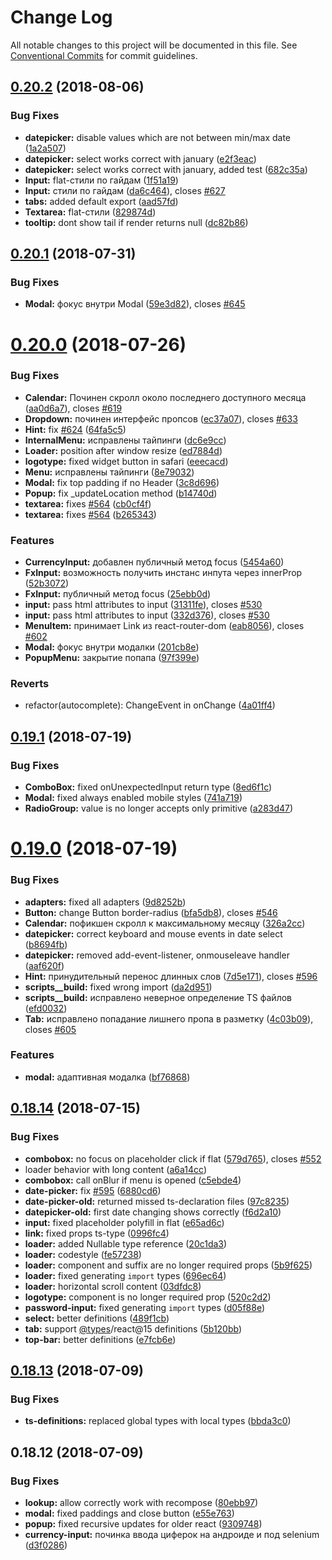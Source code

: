 # Change Log

All notable changes to this project will be documented in this file.
See [Conventional Commits](https://conventionalcommits.org) for commit guidelines.

<a name="0.20.2"></a>
## [0.20.2](https://github.com/skbkontur/retail-ui/compare/retail-ui@0.20.1...retail-ui@0.20.2) (2018-08-06)


### Bug Fixes

* **datepicker:** disable values which are not between min/max date ([1a2a507](https://github.com/skbkontur/retail-ui/commit/1a2a507))
* **datepicker:** select works correct with january ([e2f3eac](https://github.com/skbkontur/retail-ui/commit/e2f3eac))
* **datepicker:** select works correct with january, added test ([682c35a](https://github.com/skbkontur/retail-ui/commit/682c35a))
* **Input:** flat-стили по гайдам ([1f51a19](https://github.com/skbkontur/retail-ui/commit/1f51a19))
* **Input:** стили по гайдам ([da6c464](https://github.com/skbkontur/retail-ui/commit/da6c464)), closes [#627](https://github.com/skbkontur/retail-ui/issues/627)
* **tabs:** added default export ([aad57fd](https://github.com/skbkontur/retail-ui/commit/aad57fd))
* **Textarea:** flat-стили ([829874d](https://github.com/skbkontur/retail-ui/commit/829874d))
* **tooltip:** dont show tail if render returns null ([dc82b86](https://github.com/skbkontur/retail-ui/commit/dc82b86))




<a name="0.20.1"></a>
## [0.20.1](https://github.com/skbkontur/retail-ui/compare/retail-ui@0.20.0...retail-ui@0.20.1) (2018-07-31)


### Bug Fixes

* **Modal:** фокус внутри Modal ([59e3d82](https://github.com/skbkontur/retail-ui/commit/59e3d82)), closes [#645](https://github.com/skbkontur/retail-ui/issues/645)




<a name="0.20.0"></a>
# [0.20.0](https://github.com/skbkontur/retail-ui/compare/retail-ui@0.19.1...retail-ui@0.20.0) (2018-07-26)


### Bug Fixes

* **Calendar:** Починен скролл около последнего доступного месяца ([aa0d6a7](https://github.com/skbkontur/retail-ui/commit/aa0d6a7)), closes [#619](https://github.com/skbkontur/retail-ui/issues/619)
* **Dropdown:** починен интерфейс пропсов ([ec37a07](https://github.com/skbkontur/retail-ui/commit/ec37a07)), closes [#633](https://github.com/skbkontur/retail-ui/issues/633)
* **Hint:** fix [#624](https://github.com/skbkontur/retail-ui/issues/624) ([64fa5c5](https://github.com/skbkontur/retail-ui/commit/64fa5c5))
* **InternalMenu:** исправлены тайпинги ([dc6e9cc](https://github.com/skbkontur/retail-ui/commit/dc6e9cc))
* **Loader:** position after window resize ([ed7884d](https://github.com/skbkontur/retail-ui/commit/ed7884d))
* **logotype:** fixed widget button in safari ([eeecacd](https://github.com/skbkontur/retail-ui/commit/eeecacd))
* **Menu:** исправлены тайпинги ([8e79032](https://github.com/skbkontur/retail-ui/commit/8e79032))
* **Modal:** fix top padding if no Header ([3c8d696](https://github.com/skbkontur/retail-ui/commit/3c8d696))
* **Popup:** fix _updateLocation method ([b14740d](https://github.com/skbkontur/retail-ui/commit/b14740d))
* **textarea:** fixes [#564](https://github.com/skbkontur/retail-ui/issues/564) ([cb0cf4f](https://github.com/skbkontur/retail-ui/commit/cb0cf4f))
* **textarea:** fixes [#564](https://github.com/skbkontur/retail-ui/issues/564) ([b265343](https://github.com/skbkontur/retail-ui/commit/b265343))


### Features

* **CurrencyInput:** добавлен публичный метод focus ([5454a60](https://github.com/skbkontur/retail-ui/commit/5454a60))
* **FxInput:** возможность получить инстанс инпута через innerProp ([52b3072](https://github.com/skbkontur/retail-ui/commit/52b3072))
* **FxInput:** публичный метод focus ([25ebb0d](https://github.com/skbkontur/retail-ui/commit/25ebb0d))
* **input:** pass html attributes to input ([31311fe](https://github.com/skbkontur/retail-ui/commit/31311fe)), closes [#530](https://github.com/skbkontur/retail-ui/issues/530)
* **input:** pass html attributes to input ([332d376](https://github.com/skbkontur/retail-ui/commit/332d376)), closes [#530](https://github.com/skbkontur/retail-ui/issues/530)
* **MenuItem:** принимает Link из react-router-dom ([eab8056](https://github.com/skbkontur/retail-ui/commit/eab8056)), closes [#602](https://github.com/skbkontur/retail-ui/issues/602)
* **Modal:** фокус внутри модалки ([201cb8e](https://github.com/skbkontur/retail-ui/commit/201cb8e))
* **PopupMenu:** закрытие попапа ([97f399e](https://github.com/skbkontur/retail-ui/commit/97f399e))


### Reverts

* refactor(autocomplete): ChangeEvent in onChange ([4a01ff4](https://github.com/skbkontur/retail-ui/commit/4a01ff4))




<a name="0.19.1"></a>
## [0.19.1](https://github.com/skbkontur/retail-ui/compare/retail-ui@0.19.0...retail-ui@0.19.1) (2018-07-19)


### Bug Fixes

* **ComboBox:** fixed onUnexpectedInput return type ([8ed6f1c](https://github.com/skbkontur/retail-ui/commit/8ed6f1c))
* **Modal:** fixed always enabled mobile styles ([741a719](https://github.com/skbkontur/retail-ui/commit/741a719))
* **RadioGroup:** value is no longer accepts only primitive ([a283d47](https://github.com/skbkontur/retail-ui/commit/a283d47))




<a name="0.19.0"></a>
# [0.19.0](https://github.com/skbkontur/retail-ui/compare/retail-ui@0.18.14...retail-ui@0.19.0) (2018-07-19)


### Bug Fixes

* **adapters:** fixed all adapters ([9d8252b](https://github.com/skbkontur/retail-ui/commit/9d8252b))
* **Button:** change Button border-radius ([bfa5db8](https://github.com/skbkontur/retail-ui/commit/bfa5db8)), closes [#546](https://github.com/skbkontur/retail-ui/issues/546)
* **Calendar:** пофикшен скролл к максимальному месяцу ([326a2cc](https://github.com/skbkontur/retail-ui/commit/326a2cc))
* **datepicker:** correct keyboard and mouse events in date select ([b8694fb](https://github.com/skbkontur/retail-ui/commit/b8694fb))
* **datepicker:** removed add-event-listener, onmouseleave handler ([aaf620f](https://github.com/skbkontur/retail-ui/commit/aaf620f))
* **Hint:** принудительный перенос длинных слов ([7d5e171](https://github.com/skbkontur/retail-ui/commit/7d5e171)), closes [#596](https://github.com/skbkontur/retail-ui/issues/596)
* **scripts__build:** fixed wrong import ([da2d951](https://github.com/skbkontur/retail-ui/commit/da2d951))
* **scripts__build:** исправлено неверное определение TS файлов ([efd0032](https://github.com/skbkontur/retail-ui/commit/efd0032))
* **Tab:** исправлено попадание лишнего пропа в разметку ([4c03b09](https://github.com/skbkontur/retail-ui/commit/4c03b09)), closes [#605](https://github.com/skbkontur/retail-ui/issues/605)


### Features

* **modal:** адаптивная модалка ([bf76868](https://github.com/skbkontur/retail-ui/commit/bf76868))




<a name="0.18.14"></a>
## [0.18.14](https://github.com/skbkontur/retail-ui/compare/retail-ui@0.18.13...retail-ui@0.18.14) (2018-07-15)


### Bug Fixes

* **combobox:** no focus on placeholder click if flat ([579d765](https://github.com/skbkontur/retail-ui/commit/579d765)), closes [#552](https://github.com/skbkontur/retail-ui/issues/552)
* loader behavior with long content ([a6a14cc](https://github.com/skbkontur/retail-ui/commit/a6a14cc))
* **combobox:** call onBlur if menu is opened ([c5ebde4](https://github.com/skbkontur/retail-ui/commit/c5ebde4))
* **date-picker:** fix [#595](https://github.com/skbkontur/retail-ui/issues/595) ([6880cd6](https://github.com/skbkontur/retail-ui/commit/6880cd6))
* **date-picker-old:** returned missed ts-declaration files ([97c8235](https://github.com/skbkontur/retail-ui/commit/97c8235))
* **datepicker-old:** first date changing shows correctly ([f6d2a10](https://github.com/skbkontur/retail-ui/commit/f6d2a10))
* **input:** fixed placeholder polyfill in flat ([e65ad6c](https://github.com/skbkontur/retail-ui/commit/e65ad6c))
* **link:** fixed props ts-type ([0996fc4](https://github.com/skbkontur/retail-ui/commit/0996fc4))
* **loader:** added Nullable type reference ([20c1da3](https://github.com/skbkontur/retail-ui/commit/20c1da3))
* **loader:** codestyle ([fe57238](https://github.com/skbkontur/retail-ui/commit/fe57238))
* **loader:** component and suffix are no longer required props ([5b9f625](https://github.com/skbkontur/retail-ui/commit/5b9f625))
* **loader:** fixed generating `import` types ([696ec64](https://github.com/skbkontur/retail-ui/commit/696ec64))
* **loader:** horizontal scroll content ([03dfdc8](https://github.com/skbkontur/retail-ui/commit/03dfdc8))
* **logotype:** component is no longer required prop ([520c2d2](https://github.com/skbkontur/retail-ui/commit/520c2d2))
* **password-input:** fixed generating `import` types ([d05f88e](https://github.com/skbkontur/retail-ui/commit/d05f88e))
* **select:** better definitions ([489f1cb](https://github.com/skbkontur/retail-ui/commit/489f1cb))
* **tab:** support [@types](https://github.com/types)/react@15 definitions ([5b120bb](https://github.com/skbkontur/retail-ui/commit/5b120bb))
* **top-bar:** better definitions ([e7fcb6e](https://github.com/skbkontur/retail-ui/commit/e7fcb6e))




<a name="0.18.13"></a>
## [0.18.13](https://github.com/skbkontur/retail-ui/compare/retail-ui@0.18.12...retail-ui@0.18.13) (2018-07-09)


### Bug Fixes

* **ts-definitions:** replaced global types with local types ([bbda3c0](https://github.com/skbkontur/retail-ui/commit/bbda3c0))




<a name="0.18.12"></a>

## 0.18.12 (2018-07-09)

### Bug Fixes

- **lookup:** allow correctly work with recompose ([80ebb97](https://github.com/skbkontur/retail-ui/commit/80ebb97))
- **modal:** fixed paddings and close button ([e55e763](https://github.com/skbkontur/retail-ui/commit/e55e763))
- **popup:** fixed recursive updates for older react ([9309748](https://github.com/skbkontur/retail-ui/commit/9309748))
- **сurrency-input:** починка ввода циферок на андроиде и под selenium ([d3f0286](https://github.com/skbkontur/retail-ui/commit/d3f0286))
